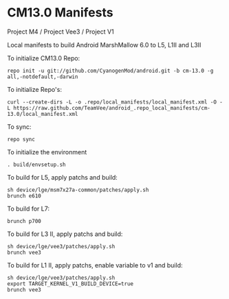 CM13.0 Manifests
========================
Project M4 / Project Vee3 / Project V1

Local manifests to build Android MarshMallow 6.0 to L5, L1II and L3II

To initialize CM13.0 Repo:

    repo init -u git://github.com/CyanogenMod/android.git -b cm-13.0 -g all,-notdefault,-darwin

To initialize Repo's:

    curl --create-dirs -L -o .repo/local_manifests/local_manifest.xml -O -L https://raw.github.com/TeamVee/android_.repo_local_manifests/cm-13.0/local_manifest.xml

To sync:

    repo sync

To initialize the environment

    . build/envsetup.sh

To build for L5, apply patchs and build:

    sh device/lge/msm7x27a-common/patches/apply.sh
    brunch e610

To build for L7:

    brunch p700

To build for L3 II, apply patchs and build:

    sh device/lge/vee3/patches/apply.sh
    brunch vee3

To build for L1 II, apply patchs, enable variable to v1 and build:

    sh device/lge/vee3/patches/apply.sh
    export TARGET_KERNEL_V1_BUILD_DEVICE=true
    brunch vee3
